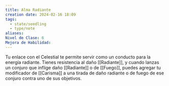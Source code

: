 ```yaml
---
title: Alma Radiante
creation date: 2024-02-16 18:09
tags:
  - state/seedling
  - type/note
aliases: 
Nivel de Clase: 6
Mejora de Habilidad:
---
```

Tu enlace con el Celestial te permite servir como un conducto para la energía radiante. Tienes
resistencia al daño [[Radiante]], y cuando lanzas un conjuro que inflige daño [[Radiante]] o de [[Fuego]],
puedes agregar tu modificador de [[Carisma]] a una tirada de daño radiante o de fuego de ese conjuro contra uno de sus objetivos.



